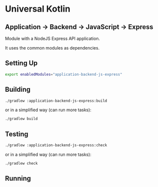# Universal Kotlin

## Application -> Backend -> JavaScript -> Express

Module with a NodeJS Express API application.

It uses the common modules as dependencies.

<!--
## Screenshot

## Architecture

### Targets

### Source Sets
-->

## Setting Up

```bash
export enabledModules="application-backend-js-express"
```

## Building

```bash
./gradlew :application-backend-js-express:build
```

or in a simplified way (can run more tasks):

```bash
./gradlew build
```

## Testing

```bash
./gradlew :application-backend-js-express:check
```

or in a simplified way (can run more tasks):

```bash
./gradlew check
```

## Running

<!--
TODO Add instructions.
-->
